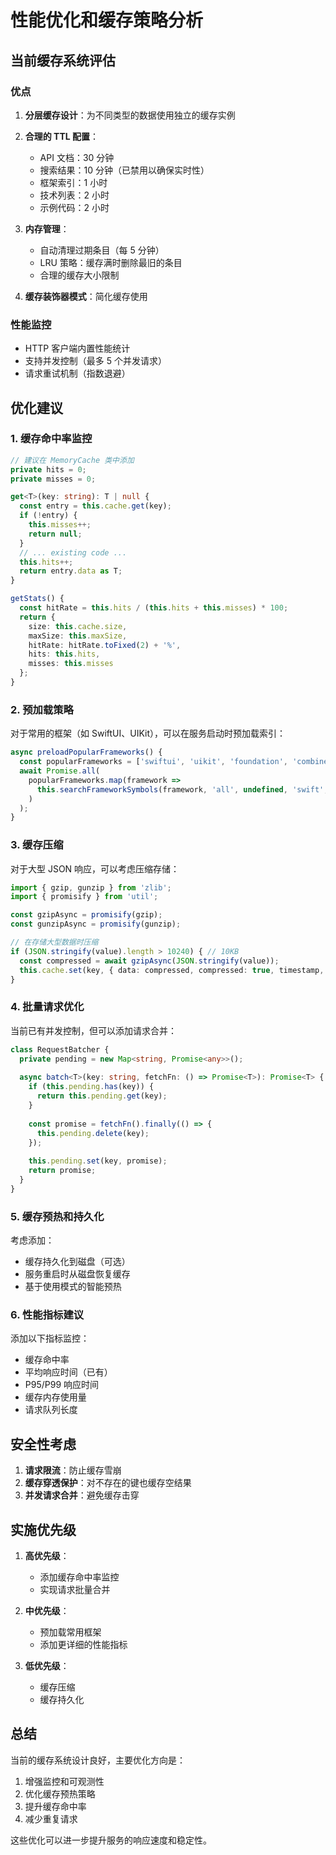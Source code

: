 # 性能优化和缓存策略分析

## 当前缓存系统评估

### 优点
1. **分层缓存设计**：为不同类型的数据使用独立的缓存实例
2. **合理的 TTL 配置**：
   - API 文档：30 分钟
   - 搜索结果：10 分钟（已禁用以确保实时性）
   - 框架索引：1 小时
   - 技术列表：2 小时
   - 示例代码：2 小时

3. **内存管理**：
   - 自动清理过期条目（每 5 分钟）
   - LRU 策略：缓存满时删除最旧的条目
   - 合理的缓存大小限制

4. **缓存装饰器模式**：简化缓存使用

### 性能监控
- HTTP 客户端内置性能统计
- 支持并发控制（最多 5 个并发请求）
- 请求重试机制（指数退避）

## 优化建议

### 1. 缓存命中率监控
```typescript
// 建议在 MemoryCache 类中添加
private hits = 0;
private misses = 0;

get<T>(key: string): T | null {
  const entry = this.cache.get(key);
  if (!entry) {
    this.misses++;
    return null;
  }
  // ... existing code ...
  this.hits++;
  return entry.data as T;
}

getStats() {
  const hitRate = this.hits / (this.hits + this.misses) * 100;
  return {
    size: this.cache.size,
    maxSize: this.maxSize,
    hitRate: hitRate.toFixed(2) + '%',
    hits: this.hits,
    misses: this.misses
  };
}
```

### 2. 预加载策略
对于常用的框架（如 SwiftUI、UIKit），可以在服务启动时预加载索引：

```typescript
async preloadPopularFrameworks() {
  const popularFrameworks = ['swiftui', 'uikit', 'foundation', 'combine'];
  await Promise.all(
    popularFrameworks.map(framework => 
      this.searchFrameworkSymbols(framework, 'all', undefined, 'swift', 1)
    )
  );
}
```

### 3. 缓存压缩
对于大型 JSON 响应，可以考虑压缩存储：

```typescript
import { gzip, gunzip } from 'zlib';
import { promisify } from 'util';

const gzipAsync = promisify(gzip);
const gunzipAsync = promisify(gunzip);

// 在存储大型数据时压缩
if (JSON.stringify(value).length > 10240) { // 10KB
  const compressed = await gzipAsync(JSON.stringify(value));
  this.cache.set(key, { data: compressed, compressed: true, timestamp, ttl });
}
```

### 4. 批量请求优化
当前已有并发控制，但可以添加请求合并：

```typescript
class RequestBatcher {
  private pending = new Map<string, Promise<any>>();
  
  async batch<T>(key: string, fetchFn: () => Promise<T>): Promise<T> {
    if (this.pending.has(key)) {
      return this.pending.get(key);
    }
    
    const promise = fetchFn().finally(() => {
      this.pending.delete(key);
    });
    
    this.pending.set(key, promise);
    return promise;
  }
}
```

### 5. 缓存预热和持久化
考虑添加：
- 缓存持久化到磁盘（可选）
- 服务重启时从磁盘恢复缓存
- 基于使用模式的智能预热

### 6. 性能指标建议

添加以下指标监控：
- 缓存命中率
- 平均响应时间（已有）
- P95/P99 响应时间
- 缓存内存使用量
- 请求队列长度

## 安全性考虑

1. **请求限流**：防止缓存雪崩
2. **缓存穿透保护**：对不存在的键也缓存空结果
3. **并发请求合并**：避免缓存击穿

## 实施优先级

1. **高优先级**：
   - 添加缓存命中率监控
   - 实现请求批量合并

2. **中优先级**：
   - 预加载常用框架
   - 添加更详细的性能指标

3. **低优先级**：
   - 缓存压缩
   - 缓存持久化

## 总结

当前的缓存系统设计良好，主要优化方向是：
1. 增强监控和可观测性
2. 优化缓存预热策略
3. 提升缓存命中率
4. 减少重复请求

这些优化可以进一步提升服务的响应速度和稳定性。